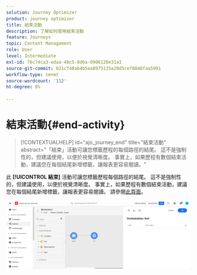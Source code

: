 ```yaml
---
solution: Journey Optimizer
product: journey optimizer
title: 結束活動
description: 了解如何使用結束活動
feature: Journeys
topic: Content Management
role: User
level: Intermediate
exl-id: 76c74ca3-edaa-48c5-8d6a-0906120e31a1
source-git-commit: 021cf48ab4b5ea8975135a20d5cef8846faa5991
workflow-type: tm+mt
source-wordcount: '112'
ht-degree: 8%

---
```


# 結束活動{#end-activity}

>[!CONTEXTUALHELP]
>id="ajo_journey_end"
>title="結束活動"
>abstract="「結束」活動可讓您標籤歷程的每個路徑的結尾。 這不是強制性的，但建議使用，以便於視覺清晰度。 事實上，如果歷程有數個結束活動，建議您在每個結尾新增標籤，讓報表更容易閱讀。"

此 **[!UICONTROL 結束]** 活動可讓您標籤歷程每個路徑的結尾。 這不是強制性的，但建議使用，以便於視覺清晰度。 事實上，如果歷程有數個結束活動，建議您在每個結尾新增標籤，讓報表更容易閱讀。 請參閱[此頁面](../reports/live-report.md)。

![](assets/journey54.png)
